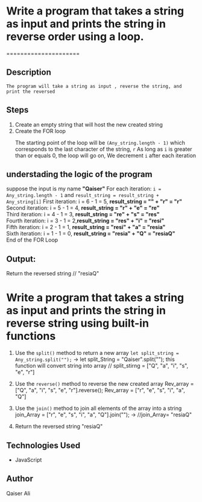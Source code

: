 # Write a program that takes a string as input and prints the string in reverse order using a loop.

=====================

## Description

    The program will take a string as input , reverse the string, and print the reversed

## Steps

<ol>
<li>Create an empty string that will host the new created string </li>
<li>Create the FOR loop </li>
<p>The starting point of the loop will be <code>(Any_string.length - 1)</code> which corresponds to the last character of the string, <code>r</code> As long as <code>i</code> is greater than or equals 0, the loop will go on, We decrement <code>i</code> after each iteration</p>

</ol>

## understading the logic of the program

suppose the input is my name **"Qaiser"**
For each iteration: <code>i = Any_string.length - 1</code> and <code>result_string = result_string + Any_string[i]</code>
First iteration: i = 6 - 1 = 5, **result_string = "" + "r" = "r"** </br>
Second iteration: i = 5 - 1 = 4, **result_string = "r" + "e" = "re"** </br>
Third iteration: i = 4 - 1 = 3, **result_string = "re" + "s" = "res"** </br>
Fourth iteration: i = 3 - 1 = 2,**result_string = "res" + "i" = "resi"** </br>
Fifth iteration: i = 2 - 1 = 1, **result_string = "resi" + "a" = "resia"** </br>
Sixth iteration: i = 1 - 1 = 0, **result_string = "resia" + "Q" = "resiaQ"** </br>
End of the FOR Loop

## Output:

Return the reversed string
// "resiaQ"

# Write a program that takes a string as input and prints the string in reverse string using built-in functions

1.  Use the <code>split()</code> method to return a new array
    <code>let split_string = Any_string.split("");</code> -> let split_String = "Qaiser".split("");
    this function will convert string into array
    // split_stirng = ["Q", "a", "i", "s", "e", "r"]

2.  Use the <code>reverse()</code> method to reverse the new created array
    Rev_array = ["Q", "a", "i", "s", "e", "r"].reverse();
    Rev_array = ["r", "e", "s", "i", "a", "Q"]
3.  Use the <code>join()</code> method to join all elements of the array into a string
    join_Array = ["r", "e", "s", "i", "a", "Q"].join(""); ->
    //join_Array= "resiaQ"
4.  Return the reversed string "resiaQ"

## Technologies Used

- JavaScript

## Author

Qaiser Ali
